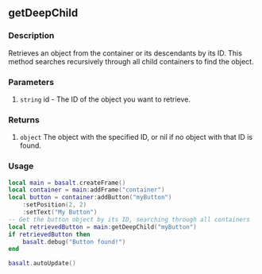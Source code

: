 ## getDeepChild

### Description

Retrieves an object from the container or its descendants by its ID. This method searches recursively through all child containers to find the object.

### Parameters

1. `string` id - The ID of the object you want to retrieve.

### Returns

1. `object` The object with the specified ID, or nil if no object with that ID is found.

### Usage

```lua
local main = basalt.createFrame()
local container = main:addFrame("container")
local button = container:addButton("myButton")
    :setPosition(2, 2)
    :setText("My Button")
-- Get the button object by its ID, searching through all containers
local retrievedButton = main:getDeepChild("myButton")
if retrievedButton then
    basalt.debug("Button found!")
end

basalt.autoUpdate()
```
